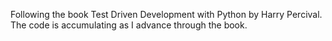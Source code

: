 Following the book Test Driven Development with Python by Harry Percival.
The code is accumulating as I advance through the book.
